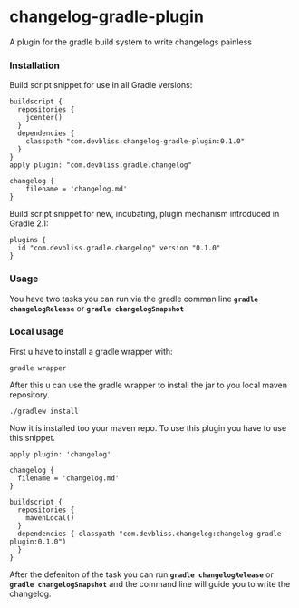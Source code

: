 changelog-gradle-plugin
=======================

A plugin for the gradle build system to write changelogs painless


### Installation

Build script snippet for use in all Gradle versions:

```
buildscript {
  repositories {
    jcenter()
  }
  dependencies {
    classpath "com.devbliss:changelog-gradle-plugin:0.1.0"
  }
}
apply plugin: "com.devbliss.gradle.changelog"

changelog {
	filename = 'changelog.md'
}

```

Build script snippet for new, incubating, plugin mechanism introduced in Gradle 2.1:

```
plugins {
  id "com.devbliss.gradle.changelog" version "0.1.0"
}

```
### Usage

You have two tasks you can run via the gradle comman line **`gradle changelogRelease`** or **`gradle changelogSnapshot`**

### Local usage

First u have to install a gradle wrapper with:

```
gradle wrapper
```

After this u can use the gradle wrapper to install the jar to you local maven repository.

```
./gradlew install
```

Now it is installed too your maven repo.
To use this plugin you have to use this snippet.

```
apply plugin: 'changelog'

changelog {
  filename = 'changelog.md'
}

buildscript {
  repositories {
    mavenLocal()
  }
  dependencies { classpath "com.devbliss.changelog:changelog-gradle-plugin:0.1.0")
  }
}
```

After the defeniton of the task you can run **`gradle changelogRelease`** or **`gradle changelogSnapshot`**
and the command line will guide you to write the changelog.


